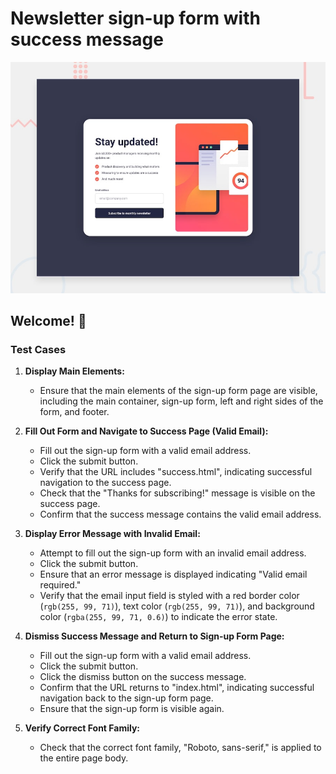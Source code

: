 # Newsletter sign-up form with success message

![Design preview for the Newsletter sign-up form with success message coding challenge](./design/desktop-preview.jpg)

## Welcome! 👋

### Test Cases

1.  **Display Main Elements:**
    
    -   Ensure that the main elements of the sign-up form page are visible, including the main container, sign-up form, left and right sides of the form, and footer.
2.  **Fill Out Form and Navigate to Success Page (Valid Email):**
    
    -   Fill out the sign-up form with a valid email address.
    -   Click the submit button.
    -   Verify that the URL includes "success.html", indicating successful navigation to the success page.
    -   Check that the "Thanks for subscribing!" message is visible on the success page.
    -   Confirm that the success message contains the valid email address.
3.  **Display Error Message with Invalid Email:**
    
    -   Attempt to fill out the sign-up form with an invalid email address.
    -   Click the submit button.
    -   Ensure that an error message is displayed indicating "Valid email required."
    -   Verify that the email input field is styled with a red border color (`rgb(255, 99, 71)`), text color (`rgb(255, 99, 71)`), and background color (`rgba(255, 99, 71, 0.6)`) to indicate the error state.
4.  **Dismiss Success Message and Return to Sign-up Form Page:**
    
    -   Fill out the sign-up form with a valid email address.
    -   Click the submit button.
    -   Click the dismiss button on the success message.
    -   Confirm that the URL returns to "index.html", indicating successful navigation back to the sign-up form page.
    -   Ensure that the sign-up form is visible again.
5.  **Verify Correct Font Family:**
    
    -   Check that the correct font family, "Roboto, sans-serif," is applied to the entire page body.